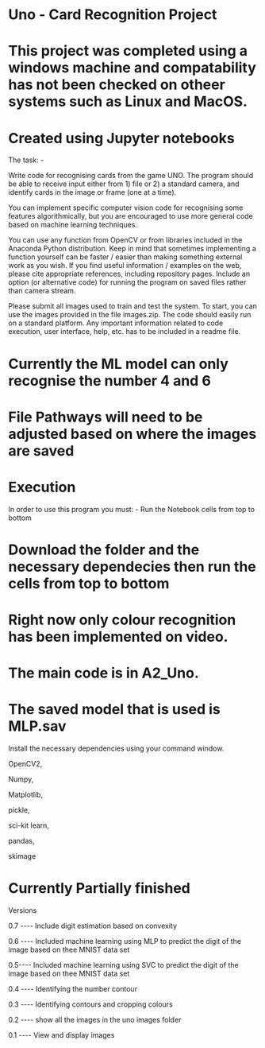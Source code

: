 # Uno - Card Recognition Project

# This project was completed using a windows machine and compatability has not been checked on otheer systems such as Linux and MacOS.

# Created using Jupyter notebooks

The task: - 

Write code for recognising cards from the game UNO. The program should be able to receive input
either from 1) file or 2) a standard camera, and identify cards in the image or frame (one at a time).
  
You can implement specific computer vision code for recognising some features algorithmically, but
you are encouraged to use more general code based on machine learning techniques.  
 
You can use any function from OpenCV or from libraries included in the Anaconda Python distribution.
Keep in mind that sometimes implementing a function yourself can be faster / easier than making
something external work as you wish. If you find useful information / examples on the web, please
cite appropriate references, including repository pages.
Include an option (or alternative code) for running the program on saved files rather than camera
stream.  

Please submit all images used to train and test the system. To start, you can use the images
provided in the file images.zip.
The code should easily run on a standard platform. Any important information related to code
execution, user interface, help, etc. has to be included in a readme file.

# Currently the ML model can only recognise the number 4 and 6 

# File Pathways will need to be adjusted based on where the images are saved

# Execution 

In order to use this program you must: - Run the Notebook cells from top to bottom 

# Download the folder and the necessary dependecies then run the cells from top to bottom

# Right now only colour recognition has been implemented on video.

# The main code is in A2_Uno. 

# The saved model that is used is MLP.sav

Install the necessary dependencies using your command window. 
  
  OpenCV2,  
  
  Numpy,
    
  Matplotlib,
    
  pickle,
    
  sci-kit learn, 
    
  pandas,
    
  skimage

# Currently Partially finished

Versions 

0.7 ---- Include digit estimation based on convexity
  
0.6 ---- Included machine learning using MLP to predict the digit of the image based on thee MNIST data set
  
0.5---- Included machine learning using SVC to predict the digit of the image based on thee MNIST data set
  
0.4 ---- Identifying the number contour
  
0.3 ---- Identifying contours and cropping colours
  
0.2 ---- show all the images in the uno images folder
  
0.1 ---- View and display images
